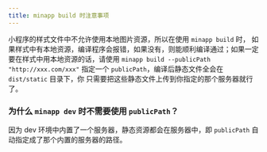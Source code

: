 ```yaml
---
title: minapp build 时注意事项
---
```


小程序的样式文件中不允许使用本地图片资源，所以在使用 `minapp build` 时，
如果样式中有本地资源，编译程序会报错，如果没有，则能顺利编译通过；如果一定
要在样式中用本地资源的话，请使用 `minapp build --publicPath "http://xxx.com/xxx"`
指定一个 `publicPath`，编译后静态文件全会在 `dist/static` 目录下，你
只需要把这些静态文件上传到你指定的那个服务器就行了。

### 为什么 `minapp dev` 时不需要使用 `publicPath`？

因为 dev 环境中内置了一个服务器，静态资源都会在服务器中，即 `publicPath` 自动指定成了那个内置的服务器的路径。
